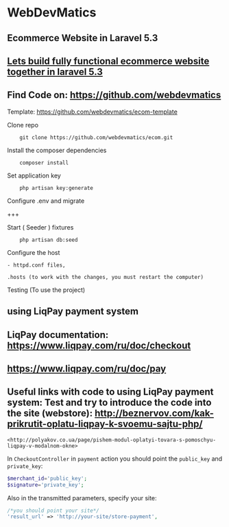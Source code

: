 WebDevMatics
============

Ecommerce Website in Laravel 5.3
--------------------------------

[Lets build fully functional ecommerce website together in laravel 5.3](https://www.youtube.com/watch?v=UvqhBoMXvPo&list=PLzz9vf6075V2fzd18vU64PBHdcHI3BaoH)
---
Find Code on: <https://github.com/webdevmatics>
---
Template: <https://github.com/webdevmatics/ecom-template>


Clone repo

 		git clone https://github.com/webdevmatics/ecom.git
        
Install the composer dependencies

		composer install

Set application key

		php artisan key:generate        

Configure .env and migrate 


+++


Start ( Seeder ) fixtures

		php artisan db:seed

Configure the host

	- httpd.conf files,

	.hosts (to work with the changes, you must restart the computer)

Testing (To use the project)



using LiqPay payment system
---------------------------

LiqPay documentation:
 <https://www.liqpay.com/ru/doc/checkout>
---
 <https://www.liqpay.com/ru/doc/pay>
---
Useful links with code to using LiqPay payment system:
  Test and try to introduce the code into the site (webstore):
	<http://beznervov.com/kak-prikrutit-oplatu-liqpay-k-svoemu-sajtu-php/>
---	
	<http://polyakov.co.ua/page/pishem-modul-oplatyi-tovara-s-pomoschyu-liqpay-v-modalnom-okne>

In `CheckoutController` in `payment` action you should point the `public_key` and `private_key`:
```php
$merchant_id='public_key';
$signature='private_key';
```
Also in the transmitted parameters, specify your site:
```php
/*you should point your site*/
'result_url' => 'http://your-site/store-payment',
```